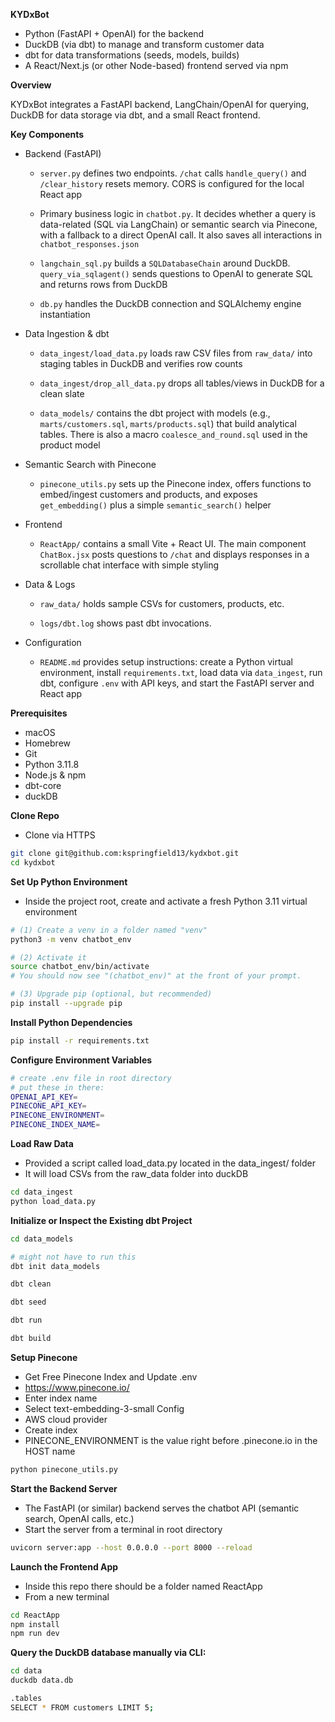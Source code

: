 **KYDxBot**

* Python (FastAPI + OpenAI) for the backend
* DuckDB (via dbt) to manage and transform customer data
* dbt for data transformations (seeds, models, builds)
* A React/Next.js (or other Node-based) frontend served via npm

**Overview**

KYDxBot integrates a FastAPI backend, LangChain/OpenAI for querying, DuckDB for data storage via dbt, and a small React frontend.

**Key Components**

* Backend (FastAPI)

  * ```server.py``` defines two endpoints. ```/chat``` calls ```handle_query()``` and ```/clear_history``` resets memory. CORS is configured for the local React app

  * Primary business logic in ```chatbot.py```. It decides whether a query is data-related (SQL via LangChain) or semantic search via Pinecone, with a fallback to a direct OpenAI call. It also saves all interactions in ```chatbot_responses.json```

  * ```langchain_sql.py``` builds a ```SQLDatabaseChain``` around DuckDB. ```query_via_sqlagent()``` sends questions to OpenAI to generate SQL and returns rows from DuckDB

  * ```db.py``` handles the DuckDB connection and SQLAlchemy engine instantiation

* Data Ingestion & dbt

  * ```data_ingest/load_data.py``` loads raw CSV files from ```raw_data/``` into staging tables in DuckDB and verifies row counts

  * ```data_ingest/drop_all_data.py``` drops all tables/views in DuckDB for a clean slate

  * ```data_models/``` contains the dbt project with models (e.g., ```marts/customers.sql```, ```marts/products.sql```) that build analytical tables. There is also a macro ```coalesce_and_round.sql``` used in the product model

* Semantic Search with Pinecone

  * ```pinecone_utils.py``` sets up the Pinecone index, offers functions to embed/ingest customers and products, and exposes ```get_embedding()``` plus a simple ```semantic_search()``` helper

* Frontend

  * ```ReactApp/``` contains a small Vite + React UI. The main component ```ChatBox.jsx``` posts questions to ```/chat``` and displays responses in a scrollable chat interface with simple styling

* Data & Logs

  * ```raw_data/``` holds sample CSVs for customers, products, etc.

  * ```logs/dbt.log``` shows past dbt invocations.

* Configuration

  * ```README.md``` provides setup instructions: create a Python virtual environment, install ```requirements.txt```, load data via ```data_ingest```, run dbt, configure ```.env``` with API keys, and start the FastAPI server and React app


**Prerequisites**

* macOS
* Homebrew
* Git
* Python 3.11.8
* Node.js & npm
* dbt-core
* duckDB

**Clone Repo**

* Clone via HTTPS

```bash
git clone git@github.com:kspringfield13/kydxbot.git
cd kydxbot
```

**Set Up Python Environment**

* Inside the project root, create and activate a fresh Python 3.11 virtual environment

```bash
# (1) Create a venv in a folder named "venv"
python3 -m venv chatbot_env

# (2) Activate it
source chatbot_env/bin/activate
# You should now see "(chatbot_env)" at the front of your prompt.

# (3) Upgrade pip (optional, but recommended)
pip install --upgrade pip
```

**Install Python Dependencies**

```bash
pip install -r requirements.txt
```

**Configure Environment Variables**

```bash
# create .env file in root directory
# put these in there:
OPENAI_API_KEY=
PINECONE_API_KEY=
PINECONE_ENVIRONMENT=
PINECONE_INDEX_NAME=
```

**Load Raw Data**

* Provided a script called load_data.py located in the data_ingest/ folder
* It will load CSVs from the raw_data folder into duckDB

```bash
cd data_ingest
python load_data.py
```

**Initialize or Inspect the Existing dbt Project**

```bash
cd data_models

# might not have to run this
dbt init data_models

dbt clean

dbt seed

dbt run

dbt build
```

**Setup Pinecone**

* Get Free Pinecone Index and Update .env
* https://www.pinecone.io/
* Enter index name
* Select text-embedding-3-small Config
* AWS cloud provider
* Create index
* PINECONE_ENVIRONMENT is the value right before .pinecone.io in the HOST name

```bash
python pinecone_utils.py
```

**Start the Backend Server**

* The FastAPI (or similar) backend serves the chatbot API (semantic search, OpenAI calls, etc.)
* Start the server from a terminal in root directory

```bash
uvicorn server:app --host 0.0.0.0 --port 8000 --reload
```

**Launch the Frontend App**

* Inside this repo there should be a folder named ReactApp
* From a new terminal

```bash
cd ReactApp
npm install
npm run dev
```

**Query the DuckDB database manually via CLI:**

```bash
cd data
duckdb data.db

.tables
SELECT * FROM customers LIMIT 5;
```
